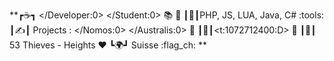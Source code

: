 **┏:coffee:┓ </Developer:0> </Student:0> :books: :stuffed_flatbread:
┃:sparkling_heart:┃PHP, JS, LUA, Java, C# :tools:
┃:writing_hand:┃ Projects : </Nomos:0> </Australis:0> :100:
┃:trident:┃<t:1072712400:D> :rice_scene:
┃:musical_note:┃ 53 Thieves - Heights :heart: 
┗:earth_africa:┛ Suisse :flag_ch: 
**